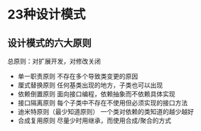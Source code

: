 # 23种设计模式

## 设计模式的六大原则

总原则：对扩展开发，对修改关闭

+ 单一职责原则
    不存在多个导致类变更的原因
+ 厘式替换原则
    任何基类出现的地方，子类也可以出现
+ 依赖倒置原则
    面向接口编程，依赖抽象而不依赖具体实现
+ 接口隔离原则
    每个子类中不存在不使用但必须实现的接口方法
+ 迪米特原则（最少知道原则）
    一个类对依赖的类知道的越少越好
+ 合成复用原则
    尽量少时用继承，而使用合成/聚合的方式